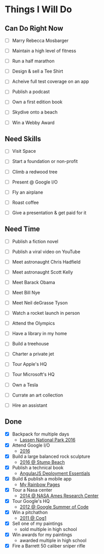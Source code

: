 # Things I Will Do


## Can Do Right Now

- [ ] Marry Rebecca Mosbarger
- [ ] Maintain a high level of fitness
- [ ] Run a half marathon
- [ ] Design & sell a Tee Shirt
- [ ] Acheive full test coverage on an app
- [ ] Publish a podcast
- [ ] Own a first edition book
- [ ] Skydive onto a beach
- [ ] Win a Webby Award


## Need Skills

- [ ] Visit Space
- [ ] Start a foundation or non-profit
- [ ] Climb a redwood tree
- [ ] Present @ Google I/O
- [ ] Fly an airplane
- [ ] Roast coffee
- [ ] Give a presentation & get paid for it


## Need Time

- [ ] Publish a fiction novel
- [ ] Publish a viral video on YouTube
- [ ] Meet astronaught Chris Hadfield
- [ ] Meet astronaught Scott Kelly
- [ ] Meet Barack Obama
- [ ] Meet Bill Nye
- [ ] Meet Neil deGrasse Tyson
- [ ] Watch a rocket launch in person
- [ ] Attend the Olympics
- [ ] Have a library in my home
- [ ] Build a treehouse
- [ ] Charter a private jet
- [ ] Tour Apple's HQ
- [ ] Tour Microsoft's HQ
- [ ] Own a Tesla
- [ ] Currate an art collection
- [ ] Hire an assistant



## Done

- [X] Backpack for multiple days
  - [Lassen National Park 2016](https://goo.gl/photos/GDx3kFDZ91A3an7a9)
- [X] Attend Google I/O
  - [2016](https://events.google.com/io2016/)
- [X] Build a large balanced rock sculpture
  - [2016 @ Stump Beach](https://goo.gl/photos/MW162iSPXwN3tD4K8)
- [X] Publish a technical book
  - [AngularJS Deployment Essentials](https://www.packtpub.com/web-development/angularjs-deployment-essentials)
- [X] Build & publish a mobile app
  - [My Rainbow Pages](https://play.google.com/store/apps/details?id=com.ionicframework.rainbowpages177570&hl=en)
- [X] Tour a Nasa center
  - [2014 @ NASA Ames Research Center](https://goo.gl/photos/FJdj2Giny4JUTemY9)
- [X] Tour Google's HQ
  - [2012 @ Google Summer of Code](https://goo.gl/photos/r39H8Cd8ahiVkHAs9)
- [X] Win a pitchathon
  - [2011 @ Cog1](http://cog1.com/)
- [X] Sell one of my paintings
  - sold multiple in high school
- [X] Win awards for my paintings
  - awarded multiple in high school
- [X] Fire a Barrett 50 caliber sniper rifle
